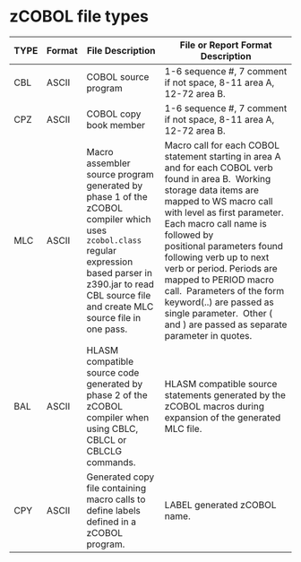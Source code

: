 # zCOBOL file types

TYPE | Format | File Description       | File or Report Format Description
-----|--------|------------------------|---
CBL  | ASCII  | COBOL source program   | 1-6 sequence #, 7 comment if not space, 8-11 area A, 12-72 area B.
CPZ  | ASCII  | COBOL copy book member | 1-6 sequence #, 7 comment if not space, 8-11 area A, 12-72 area B.
MLC  | ASCII  | Macro assembler source program generated by phase 1 of the zCOBOL compiler which uses `zcobol.class` regular expression based parser in z390.jar to read CBL source file and create MLC source file in one pass. | Macro call for each COBOL statement starting in area A and for each COBOL verb found in area B.  Working storage data items are mapped to WS macro call with level as first parameter.  Each macro call name is followed by positional parameters found following verb up to next verb or period. Periods are mapped to PERIOD macro call.  Parameters of the form keyword(..) are passed as single parameter.  Other ( and ) are passed as separate parameter in quotes.
BAL  | ASCII  | HLASM compatible source code generated by phase 2 of the zCOBOL compiler when using CBLC, CBLCL or CBLCLG commands.|HLASM compatible source statements generated by the zCOBOL macros during expansion of the generated MLC file.
CPY  | ASCII  | Generated copy file containing macro calls to define labels defined in a zCOBOL program.| LABEL generated zCOBOL name.
